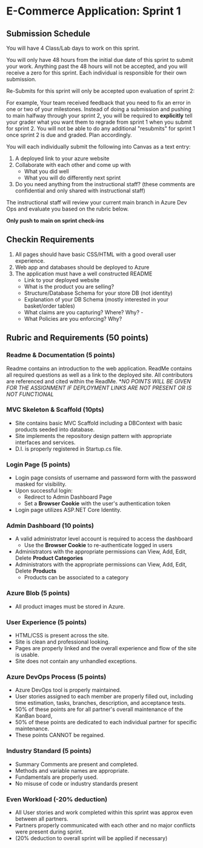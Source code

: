 # E-Commerce Application: Sprint 1

## Submission Schedule

You will have 4 Class/Lab days to work on this sprint.

You will only have 48 hours from the initial due date of this sprint to submit your work. Anything past the 48 hours will not be accepted, and you will receive a zero for this sprint. Each individual is responsible for their own submission.

Re-Submits for this sprint will only be accepted upon evaluation of sprint 2:

For example, Your team received feedback that you need to fix an error in one or two of your milestones. Instead of doing a submission and pushing to main halfway through your sprint 2, you will be required to **explicitly** tell your grader what you want them to regrade from sprint 1 when you submit for sprint 2. You will not be able to do any additional "resubmits" for sprint 1 once sprint 2 is due and graded. Plan accordingly.

You will each individually submit the following into Canvas as a text entry:

1. A deployed link to your azure website
2. Collaborate with each other and come up with
    - What you did well
    - What you will do differently next sprint
3. Do you need anything from the instructional staff? (these comments are confidential and only shared with instructional staff)

The instructional staff will review your current main branch in Azure Dev Ops and evaluate you based on the rubric below.

**Only push to main on sprint check-ins**

## Checkin Requirements

1. All pages should have basic CSS/HTML with a good overall user experience.
2. Web app and databases should be deployed to Azure
3. The application must have a well constructed README
   - Link to your deployed website
   - What is the product you are selling?
   - Structure/Database Schema for your store DB (not identity)
   - Explanation of your DB Schema (mostly interested in your basket/order tables)
   - What claims are you capturing? Where? Why? -
   - What Policies are you enforcing? Why?

## Rubric and Requirements (50 points)

### Readme & Documentation (5 points)

Readme contains an introduction to the web application. ReadMe contains all required questions as well as a link to the deployed site. All contributors are referenced and cited within the ReadMe.
**NO POINTS WILL BE GIVEN FOR THE ASSIGNMENT IF DEPLOYMENT LINKS ARE NOT PRESENT OR IS NOT FUNCTIONAL*

### MVC Skeleton & Scaffold (10pts)

- Site contains basic MVC Scaffold including a DBContext with basic products seeded into database.
- Site implements the repository design pattern with appropriate interfaces and services.
- D.I. is properly registered in Startup.cs file.

### Login Page (5 points)

- Login page consists of username and password form with the password masked for visibility.
- Upon successful login:
  - Redirect to Admin Dashboard Page
  - Set a **Browser Cookie** with the user's authentication token
- Login page utilizes ASP.NET Core Identity.

### Admin Dashboard (10 points)

- A valid administrator level account is required to access the dashboard
  - Use the **Browser Cookie** to re-authenticate logged in users
- Administrators with the appropriate permissions  can View, Add, Edit, Delete **Product Categories**
- Administrators with the appropriate permissions  can View, Add, Edit, Delete **Products**
  - Products can be associated to a category

### Azure Blob (5 points)

- All product images must be stored in Azure.

### User Experience (5 points)

- HTML/CSS is present across the site.
- Site is clean and professional looking.
- Pages are properly linked and the overall experience and flow of the site is usable.
- Site does not contain any unhandled exceptions.

### Azure DevOps Process (5 points)

- Azure DevOps tool is properly maintained.
- User stories assigned to each member are properly filled out, including time estimation, tasks, branches, description, and acceptance tests.
- 50% of these points are for all partner's overall maintenance of the KanBan board,
- 50% of these points are dedicated to each individual partner for specific maintenance.
- These points CANNOT be regained.

### Industry Standard (5 points)

- Summary Comments are present and completed.
- Methods and variable names are appropriate.
- Fundamentals are properly used.
- No misuse of code or industry standards present

### Even Workload (-20% deduction)

- All User stories and work completed within this sprint was approx even between all partners.
- Partners properly communicated with each other and no major conflicts were present during sprint.
- (20% deduction to overall sprint will be applied if necessary)




